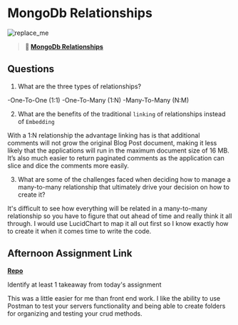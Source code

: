 # MongoDb Relationships

![replace_me](https://codeworks.blob.core.windows.net/public/assets/img/illustrations/placeholder.svg)

> **📖 [MongoDb Relationships](https://codeworksacademy.com/fs-student-guide/resources/wk5/02-Relationships)**

## Questions

1. What are the three types of relationships?

-One-To-One (1:1) 
-One-To-Many (1:N)
-Many-To-Many (N:M)

2. What are the benefits of the traditional `linking` of relationships instead of `Embedding`

With a 1:N relationship the advantage linking has is that additional comments will not grow the original Blog Post document, making it less likely that the applications will run in the maximum document size of 16 MB. It’s also much easier to return paginated comments as the application can slice and dice the comments more easily. 

3. What are some of the challenges faced when deciding how to manage a many-to-many relationship that ultimately drive your decision on how to create it?

It's difficult to see how everything will be related in a many-to-many relationship so you have to figure that out ahead of time and really think it all through. I would use LucidChart to map it all out first so I know exactly how to create it when it comes time to write the code.

## Afternoon Assignment Link

**[Repo](https://github.com/TimothyMcCormick/Gregslist-Api2)**

Identify at least 1 takeaway from today's assignment

This was a little easier for me than front end work. I like the ability to use Postman to test your servers functionality and being able to create folders for organizing and testing your crud methods.
